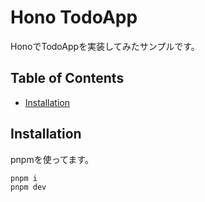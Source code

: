 # Hono TodoApp

HonoでTodoAppを実装してみたサンプルです。

## Table of Contents

- [Installation](#installation)

## Installation

pnpmを使ってます。

```sh
pnpm i
pnpm dev
```
